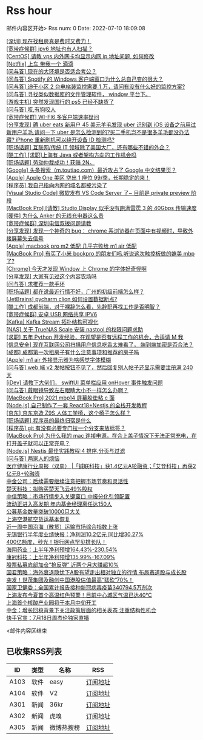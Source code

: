 # Rss hour

邮件内容区开始>
Rss num: 0  Date: 2022-07-10 18:09:08 <br/>

<a href='https://www.v2ex.com/t/865275#reply0'>[深圳] 现在找租房真是费时又费力！</a><br/>
<a href='https://www.v2ex.com/t/865274#reply2'>[宽带症候群] ipv6 地址也有人扫描？</a><br/>
<a href='https://www.v2ex.com/t/865272#reply3'>[CentOS] 请教 vps 内外网卡均显示内网 ip 地址问题, 如何修改</a><br/>
<a href='https://www.v2ex.com/t/865271#reply0'>[Netflix] 上车 带我一个 滴滴</a><br/>
<a href='https://www.v2ex.com/t/865269#reply22'>[问与答] 现在的大环境是否适合考公？</a><br/>
<a href='https://www.v2ex.com/t/865267#reply0'>[问与答] Spotify 的 Windows 客户端窗口为什么总自己变的很大？</a><br/>
<a href='https://www.v2ex.com/t/865266#reply15'>[问与答] 迫于小区 2 台电梯装监控需要 1 万，请问有没有什么好的监控方案?</a><br/>
<a href='https://www.v2ex.com/t/865264#reply5'>[问与答] 寻找类似数据库的文件管理软件， window 平台下。</a><br/>
<a href='https://www.v2ex.com/t/865263#reply4'>[游戏主机] 突然发现国行的 ps5 已经不缺货了</a><br/>
<a href='https://www.v2ex.com/t/865262#reply11'>[问与答] 哎,有狗咬人</a><br/>
<a href='https://www.v2ex.com/t/865261#reply9'>[宽带症候群] WI-FI6 多客户端速率疑问</a><br/>
<a href='https://www.v2ex.com/t/865260#reply9'>[分享发现] 薅 uber eats 新用户 45 美元羊毛发现 uber 识别到 iOS 设备之前用过新用户羊毛,请问一下 uber 是怎么检测到的?买二手机岂不是很多羊毛都没办法薅? iPhone 重新刷机可以绕开设备 ID 检测吗?</a><br/>
<a href='https://www.v2ex.com/t/865257#reply1'>[职场话题] 互联网/传统 IT 领域除了美国大厂，还有哪些不错的外企？</a><br/>
<a href='https://www.v2ex.com/t/865256#reply2'>[酷工作] [求职]上海有 Java 或者架构方向的工作机会吗</a><br/>
<a href='https://www.v2ex.com/t/865255#reply36'>[职场话题] 劳动仲裁成功！获赔 2N。</a><br/>
<a href='https://www.v2ex.com/t/865254#reply11'>[Google] 头条搜索（m.toutiao.com）最近攻占了 Google 中文结果页？</a><br/>
<a href='https://www.v2ex.com/t/865253#reply9'>[Apple] Apple One 美区 空出 1 座位 99/季，长期稳定的来！</a><br/>
<a href='https://www.v2ex.com/t/865252#reply9'>[程序员] 我自己指向内网的域名都被污染了</a><br/>
<a href='https://www.v2ex.com/t/865250#reply7'>[Visual Studio Code] 微软发布 VS Code Server 了~ 目前是 private preview 阶段</a><br/>
<a href='https://www.v2ex.com/t/865249#reply7'>[MacBook Pro] [请教] Studio Display 似乎没有跑满雷雳 3 的 40Gbps 传输速度</a><br/>
<a href='https://www.v2ex.com/t/865248#reply8'>[硬件] 为什么 Anker 的无线充电器这么贵</a><br/>
<a href='https://www.v2ex.com/t/865247#reply0'>[宽带症候群] 深圳电信双拨问题请教</a><br/>
<a href='https://www.v2ex.com/t/865246#reply5'>[分享发现] 发现一个神奇的 bug： chrome 系浏览器在页面中有视频时，导致外接屏幕失去信号</a><br/>
<a href='https://www.v2ex.com/t/865242#reply10'>[Apple] macbook pro m2 低配 几乎完败给 m1 air 低配</a><br/>
<a href='https://www.v2ex.com/t/865240#reply2'>[MacBook Pro] 有买了小米 bookpro 的朋友们吗,听说这次触控板做的媲美 mbp 了?</a><br/>
<a href='https://www.v2ex.com/t/865239#reply8'>[Chrome] 今天才发现 Window 上 Chrome 的字体好奇怪啊</a><br/>
<a href='https://www.v2ex.com/t/865238#reply5'>[分享发现] 大家有见过这个内容农场吗</a><br/>
<a href='https://www.v2ex.com/t/865237#reply7'>[问与答] 求推荐一款手环</a><br/>
<a href='https://www.v2ex.com/t/865236#reply9'>[职场话题] 都在说最近行情不好，广州的初级前端怎么样？</a><br/>
<a href='https://www.v2ex.com/t/865235#reply0'>[JetBrains] pycharm clion 如何设置数据断点?</a><br/>
<a href='https://www.v2ex.com/t/865234#reply5'>[酷工作] 成都前端，对于裸辞怎么看，先辞职再找工作是否明智？</a><br/>
<a href='https://www.v2ex.com/t/865231#reply3'>[宽带症候群] 安卓 USB 网络共享 IPV6</a><br/>
<a href='https://www.v2ex.com/t/865230#reply0'>[Kafka] Kafka Stream 拓扑结构可视化</a><br/>
<a href='https://www.v2ex.com/t/865229#reply0'>[NAS] 关于 TrueNAS Scale 安装 nastool 的权限问题求助</a><br/>
<a href='https://www.v2ex.com/t/865228#reply1'>[求职] 五年 Python 开发经验，在观望是否有远程工作的机会，合适请 M 我</a><br/>
<a href='https://www.v2ex.com/t/865227#reply95'>[信息安全] 现在互联网公司扫描用户信息吃香太难看了， 端到端加密是否合法？</a><br/>
<a href='https://www.v2ex.com/t/865226#reply16'>[成都] 成都第一次租房子有什么注意事项和推荐的房子吗</a><br/>
<a href='https://www.v2ex.com/t/865225#reply13'>[Apple] m1 air 外接显示器为啥感觉字体模糊</a><br/>
<a href='https://www.v2ex.com/t/865224#reply1'>[问与答] web 端 v2 发帖按钮不见了，然后回复别人帖子还显示需要注册满 240 天</a><br/>
<a href='https://www.v2ex.com/t/865223#reply6'>[iDev] 请教下大佬们， swiftUI 菜单栏应用 onHover 事件触发问题</a><br/>
<a href='https://www.v2ex.com/t/865222#reply0'>[问与答] 戴眼镜导致左右眼睛大小不一样怎么办啊？</a><br/>
<a href='https://www.v2ex.com/t/865221#reply13'>[MacBook Pro] 2021 mbp14 屏幕胶垫粘 c 面</a><br/>
<a href='https://www.v2ex.com/t/865220#reply9'>[Node.js] 自己制作了一套 React18+Nestjs 的全栈开发教程</a><br/>
<a href='https://www.v2ex.com/t/865219#reply1'>[京东] 京东京造 Z9S 人体工学椅，这个椅子怎么样？</a><br/>
<a href='https://www.v2ex.com/t/865217#reply42'>[职场话题] 程序员的最终归宿是什么</a><br/>
<a href='https://www.v2ex.com/t/865215#reply12'>[程序员] git 有没有必要专门拉一个分支来放标签？</a><br/>
<a href='https://www.v2ex.com/t/865213#reply1'>[MacBook Pro] 为什么我的 mac 连接电源，在合上盖子情况下无法正常充电，在打开盖子就可以正常充电？</a><br/>
<a href='https://www.v2ex.com/t/865211#reply6'>[Node.js] Nestjs 最佳实践教程:4 排序,分页与过滤</a><br/>
<a href='https://www.v2ex.com/t/865210#reply52'>[问与答] 两家人的烦恼</a><br/>
<a href='https://36kr.com/p/1821444572851584'>医疗健康行业周报（双周） |「铖联科技」获1.4亿元A轮融资；「艾登科技」再获2亿元B+轮融资</a><br/>
<a href='https://36kr.com/newsflashes/1821487357095560'>中金公司：后续需要继续注意把握市场节奏和灵活性</a><br/>
<a href='https://36kr.com/newsflashes/1821468971363975'>楚天科技：拟购买楚天飞云49%股权</a><br/>
<a href='https://36kr.com/newsflashes/1821446468234626'>中信策略：市场行情步入关键窗口 中报分化引领配置</a><br/>
<a href='https://36kr.com/newsflashes/1821445490830720'>流动正进入高发期 年内基金经理离任达150人</a><br/>
<a href='https://36kr.com/newsflashes/1821444238651010'>公募基金数量突破10000只大关</a><br/>
<a href='https://36kr.com/newsflashes/1821419135053440'>上海空港航空货运基本恢复</a><br/>
<a href='https://36kr.com/newsflashes/1821415133392513'>近一周中国沿海（散货）运输市场综合指数上涨</a><br/>
<a href='https://36kr.com/newsflashes/1821360682397319'>无锡银行半年度业绩快报：净利润10.2亿元 同比增30.27%</a><br/>
<a href='https://36kr.com/newsflashes/1821359816600963'>400亿额度，秒光！银行网点罕见排长队！</a><br/>
<a href='https://36kr.com/newsflashes/1821358557343107'>海翔药业：上半年净利预增164.43%-230.54%</a><br/>
<a href='https://36kr.com/newsflashes/1821354817547907'>康冠科技：上半年净利预增135.99%-167.09%</a><br/>
<a href='https://36kr.com/newsflashes/1821353673600640'>股票私募底部加仓“抢反弹” 近两个月大赚超10%</a><br/>
<a href='https://36kr.com/newsflashes/1821352446160261'>国君策略：海外衰退隐忧下A股有望走出相对独立的行情 布局赛道股与成长股</a><br/>
<a href='https://36kr.com/newsflashes/1821348562644610'>突发！世茂集团及融创中国港股估值最高“猛砍”70%！</a><br/>
<a href='https://36kr.com/newsflashes/1821346831428997'>国家卫健委：全国累计报告接种新冠病毒疫苗340794.5万剂次</a><br/>
<a href='https://36kr.com/newsflashes/1821345810640262'>上海发布今夏首个高温红色预警！目前中心城区气温已达40℃</a><br/>
<a href='https://36kr.com/newsflashes/1821344689696134'>上海首个核酸产业园将于本月中旬开工</a><br/>
<a href='https://36kr.com/newsflashes/1821343707999881'>中金：增长回稳背景下关注政策层面的相关表态 注重结构性机会</a><br/>
<a href='https://36kr.com/newsflashes/1821342804127104'>快手官宣：7月18日周杰伦独家直播</a><br/>


<邮件内容区结束

## 已收集RSS列表

| ID | 类型 | 名称  | RSS  |
| -- | -- | -- | -- | 
| A103  | 软件 | easy | [订阅地址](http://rsshub.v2fy.com:1200/weibo/user/1088413295) |
| A104  | 软件 | V2  | [订阅地址](http://www.v2ex.com/index.xml) |
| A301  | 新闻 | 36kr | [订阅地址](https://www.36kr.com/feed) |
| A302  | 新闻 | 虎嗅 | [订阅地址](https://www.huxiu.com/rss/0.xml) |
| A305  | 新闻 | 微博热搜榜 | [订阅地址](https://rsshub.app/weibo/search/hot) |

